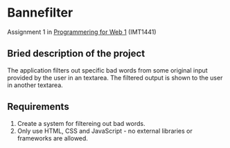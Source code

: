 # Bannefilter

Assignment 1 in [Programmering for Web 1](https://www.ntnu.no/studier/emner/IMT1441#tab=omEmnet) (IMT1441)

## Bried description of the project
The application filters out specific bad words from some original input provided by the user in an textarea. The filtered output is shown to the user in another textarea.

## Requirements
1. Create a system for filtereing out bad words.
2. Only use HTML, CSS and JavaScript - no external libraries or frameworks are allowed.
